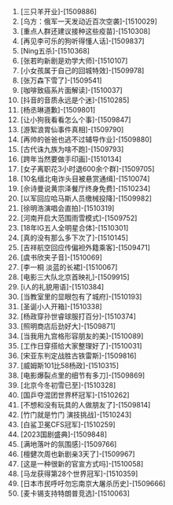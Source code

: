 
1. [三只羊开业]-[1509886]
1. [乌方：俄军一天发动近百次空袭]-[1510029]
1. [重点人群还建议接种这些疫苗]-[1510308]
1. [再见李可乐的狗听得懂人话]-[1509837]
1. [Ning五杀]-[1510368]
1. [张若昀新剧是劝学大师]-[1510107]
1. [小女孩属于自己的回城特效]-[1509978]
1. [张万森下雪了]-[1509541]
1. [咖啡致癌系片面解读]-[1510037]
1. [抖音的音质永远是个迷]-[1510285]
1. [杨丞琳道歉]-[1509801]
1. [让小狗我看看怎么个事]-[1509847]
1. [游絮浪胃仙事件真相]-[1509790]
1. [再帅的爸爸也逃不过辅导作业]-[1509880]
1. [古代诛九族为啥不跑]-[1509793]
1. [跨年当然要做手印画]-[1510134]
1. [女子离职花3小时退600余个群]-[1509705]
1. [10名缅北电诈头目被悬赏通缉]-[1510074]
1. [佘诗曼说黄宗泽餐厅终身免费]-[1510234]
1. [以军回应哈马斯人员缴械投降]-[1509982]
1. [徐明浩演唱会直拍]-[1510319]
1. [河南开启大范围雨雪模式]-[1509752]
1. [18年IG五人全明星合体]-[1510301]
1. [真的没有那么多下次了]-[1510145]
1. [吉祥航空回应传偏袒外籍乘客]-[1509471]
1. [虞书欣夹子音]-[1510069]
1. [李一桐 淡蓝的长裙]-[1510067]
1. [电影三大队北京首映礼]-[1509915]
1. [i人的礼貌用语]-[1510384]
1. [当教室里的显眼包有了城府]-[1510193]
1. [圣诞小人开箱]-[1510338]
1. [杨政穿孙世睿球服打百分]-[1510374]
1. [照明商店后劲好大]-[1509871]
1. [当我用九宫格形容朋友的美]-[1510089]
1. [工作日穿搭给大家整理好了]-[1510031]
1. [宋亚东判定战胜古铁雷斯]-[1509816]
1. [威姆斯101比58杨政]-[1510315]
1. [电影爆裂点里的细节有多刀]-[1509869]
1. [北京今冬初雪已至]-[1510328]
1. [国乒夺混团世界杯冠军]-[1510262]
1. [不想和没有玩具的人做朋友了]-[1509814]
1. [竹门就是竹门 演技挑战]-[1510243]
1. [白鲨卫冕CFS冠军]-[1510259]
1. [2023国剧盛典]-[1509848]
1. [满地落叶的氛围感]-[1509766]
1. [檀健次周也新剧亲3天了]-[1509967]
1. [这是一种很新的官宣方式吗]-[1510058]
1. [马龙获得第28个世界冠军]-[1510359]
1. [日本市民呼吁勿忘南京大屠杀历史]-[1509666]
1. [麦卡锡支持特朗普竞选]-[1510063]